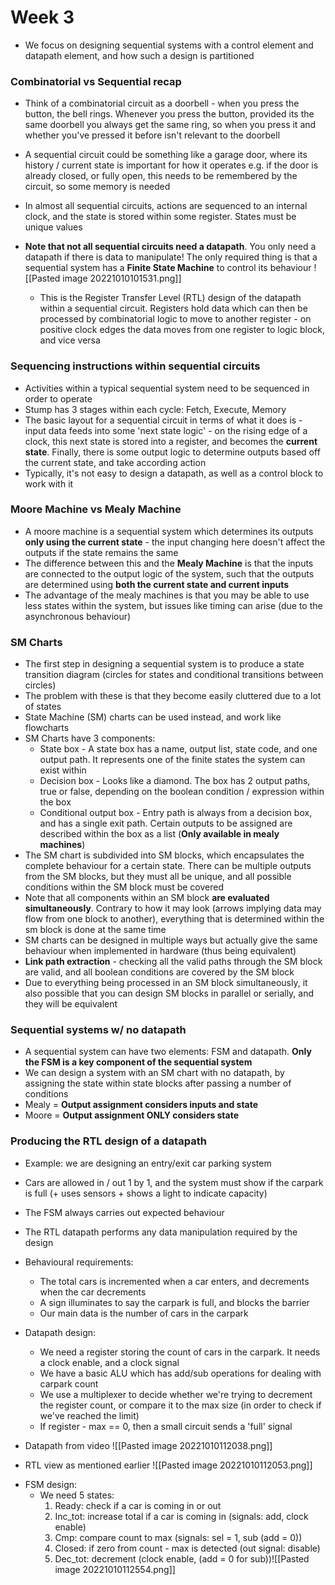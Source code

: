 # Week 3
- We focus on designing sequential systems with a control element and datapath element, and how such a design is partitioned

### Combinatorial vs Sequential recap
- Think of a combinatorial circuit as a doorbell - when you press the button, the bell rings. Whenever you press the button, provided its the same doorbell you always get the same ring, so when you press it and whether you've pressed it before isn't relevant to the doorbell

- A sequential circuit could be something like a garage door, where its history / current state is important for how it operates e.g. if the door is already closed, or fully open, this needs to be remembered by the circuit, so some memory is needed
- In almost all sequential circuits, actions are sequenced to an internal clock, and the state is stored within some register. States must be unique values
- **Note that not all sequential circuits need a datapath**. You only need a datapath if there is data to manipulate! The only required thing is that a sequential system has a **Finite State Machine** to control its behaviour
  ![[Pasted image 20221010101531.png]]
  - This is the Register Transfer Level (RTL) design of the datapath within a sequential circuit. Registers hold data which can then be processed by combinatorial logic to move to another register - on positive clock edges the data moves from one register to logic block, and vice versa

### Sequencing instructions within sequential circuits
- Activities within a typical sequential system need to be sequenced in order to operate
- Stump has 3 stages within each cycle: Fetch, Execute, Memory
- The basic layout for a sequential circuit in terms of what it does is - input data feeds into some 'next state logic' - on the rising edge of a clock, this next state is stored into a register, and becomes the **current state**. Finally, there is some output logic to determine outputs based off the current state, and take according action
- Typically, it's not easy to design a datapath, as well as a control block to work with it

### Moore Machine vs Mealy Machine
- A moore machine is a sequential system which determines its outputs **only using the current state** - the input changing here doesn't affect the outputs if the state remains the same
- The difference between this and the **Mealy Machine** is that the inputs are connected to the output logic of the system, such that the outputs are determined using **both the current state and current inputs**
- The advantage of the mealy machines is that you may be able to use less states within the system, but issues like timing can arise (due to the asynchronous behaviour)

### SM Charts
- The first step in designing a sequential system is to produce a state transition diagram (circles for states and conditional transitions between circles)
- The problem with these is that they become easily cluttered due to a lot of states
- State Machine (SM) charts can be used instead, and work like flowcharts
- SM Charts have 3 components:
	- State box - A state box has a name, output list, state code, and one output path. It represents one of the finite states the system can exist within
	- Decision box - Looks like a diamond. The box has 2 output paths, true or false, depending on the boolean condition / expression within the box
	- Conditional output box - Entry path is always from a decision box, and has a single exit path. Certain outputs to be assigned are described within the box as a list (**Only available in mealy machines**)
- The SM chart is subdivided into SM blocks, which encapsulates the complete behaviour for a certain state. There can be multiple outputs from the SM blocks, but they must all be unique, and all possible conditions within the SM block must be covered
- Note that all components within an SM block **are evaluated simultaneously**. Contrary to how it may look (arrows implying data may flow from one block to another), everything that is determined within the sm block is done at the same time
- SM charts can be designed in multiple ways but actually give the same behaviour when implemented in hardware (thus being equivalent)
- **Link path extraction** - checking all the valid paths through the SM block are valid, and all boolean conditions are covered by the SM block
- Due to everything being processed in an SM block simultaneously, it also possible that you can design SM blocks in parallel or serially, and they will be equivalent

### Sequential systems w/ no datapath
- A sequential system can have two elements: FSM and datapath. **Only the FSM is a key component of the sequential system**
- We can design a system with an SM chart with no datapath, by assigning the state within state blocks after passing a number of conditions
- Mealy = **Output assignment considers inputs and state**
- Moore = **Output assignment ONLY considers state**

### Producing the RTL design of a datapath
- Example: we are designing an entry/exit car parking system
- Cars are allowed in / out 1 by 1, and the system must show if the carpark is full (+ uses sensors + shows a light to indicate capacity)
- The FSM always carries out expected behaviour
- The RTL datapath performs any data manipulation required by the design

- Behavioural requirements:
	- The total cars is incremented when a car enters, and decrements when the car decrements
	- A sign illuminates to say the carpark is full, and blocks the barrier
	- Our main data is the number of cars in the carpark

- Datapath design:
	- We need a register storing the count of cars in the carpark. It needs a clock enable, and a clock signal
	- We have a basic ALU which has add/sub operations for dealing with carpark count
	- We use a multiplexer to decide whether we're trying to decrement the register count, or compare it to the max size (in order to check if we've reached the limit)
	- If register - max == 0, then a small circuit sends a 'full' signal
- Datapath from video
![[Pasted image 20221010112038.png]]
+ RTL view as mentioned earlier
![[Pasted image 20221010112053.png]]

- FSM design:
	- We need 5 states:
	  1. Ready: check if a car is coming in or out
	  2. Inc_tot: increase total if a car is coming in (signals: add, clock enable)
	  3. Cmp: compare count to max (signals: sel = 1, sub (add = 0))
	  4. Closed: if zero from count - max is detected (out signal: disable)
	  5. Dec_tot: decrement (clock enable, (add = 0 for sub))![[Pasted image 20221010112554.png]]